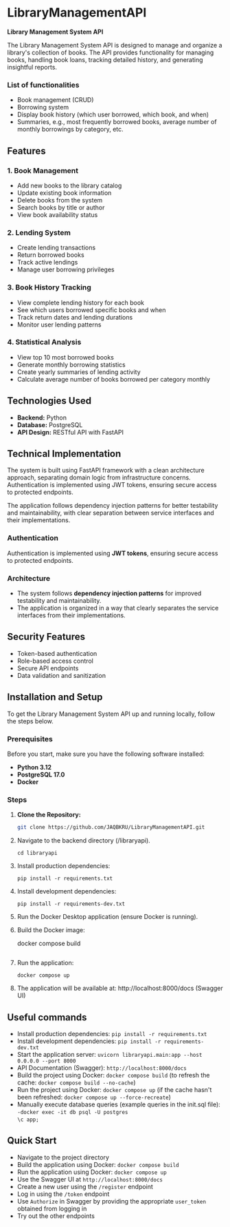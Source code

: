 # LibraryManagementAPI

**Library Management System API**

The Library Management System API is designed to manage and organize a library's collection of books. The API provides functionality for managing books, handling book loans, tracking detailed history, and generating insightful reports.

### List of functionalities
- Book management (CRUD)
- Borrowing system
- Display book history (which user borrowed, which book, and when)
- Summaries, e.g., most frequently borrowed books, average number of monthly borrowings by category, etc.

## Features

### 1. Book Management
- Add new books to the library catalog
- Update existing book information
- Delete books from the system
- Search books by title or author
- View book availability status

### 2. Lending System
- Create lending transactions
- Return borrowed books
- Track active lendings
- Manage user borrowing privileges

### 3. Book History Tracking
- View complete lending history for each book
- See which users borrowed specific books and when
- Track return dates and lending durations
- Monitor user lending patterns

### 4. Statistical Analysis
- View top 10 most borrowed books
- Generate monthly borrowing statistics
- Create yearly summaries of lending activity
- Calculate average number of books borrowed per category monthly

## Technologies Used

- **Backend:** Python
- **Database:** PostgreSQL
- **API Design:** RESTful API with FastAPI

## Technical Implementation

The system is built using FastAPI framework with a clean architecture approach, separating domain logic from infrastructure concerns. Authentication is implemented using JWT tokens, ensuring secure access to protected endpoints.

The application follows dependency injection patterns for better testability and maintainability, with clear separation between service interfaces and their implementations.

### Authentication
Authentication is implemented using **JWT tokens**, ensuring secure access to protected endpoints. 

### Architecture
- The system follows **dependency injection patterns** for improved testability and maintainability.
- The application is organized in a way that clearly separates the service interfaces from their implementations.

## Security Features

- Token-based authentication
- Role-based access control
- Secure API endpoints
- Data validation and sanitization

## Installation and Setup

To get the Library Management System API up and running locally, follow the steps below.

### Prerequisites
Before you start, make sure you have the following software installed:

- **Python 3.12**
- **PostgreSQL 17.0**
- **Docker**

### Steps

1. **Clone the Repository:**
   ```bash
   git clone https://github.com/JAQBKRU/LibraryManagementAPI.git
   ```
2. Navigate to the backend directory (/libraryapi).
	```
	cd libraryapi
	```
3. Install production dependencies:
	```
	pip install -r requirements.txt
	```
4. Install development dependencies:
	```
	pip install -r requirements-dev.txt
	```
5. Run the Docker Desktop application (ensure Docker is running).
6. Build the Docker image:
	
	docker compose build
	```
7. Run the application:
	```
	docker compose up
	```
8. The application will be available at: http://localhost:8000/docs (Swagger UI)

## Useful commands
- Install production dependencies: `pip install -r requirements.txt`  
- Install development dependencies: `pip install -r requirements-dev.txt`  
- Start the application server: `uvicorn libraryapi.main:app --host 0.0.0.0 --port 8000`  
- API Documentation (Swagger): `http://localhost:8000/docs`  
- Build the project using Docker: `docker compose build` (to refresh the cache: `docker compose build --no-cache`)  
- Run the project using Docker: `docker compose up` (if the cache hasn't been refreshed: `docker compose up --force-recreate`)  
- Manually execute database queries (example queries in the init.sql file):  
  `-docker exec -it db psql -U postgres`  
  `\c app;`

## Quick Start
- Navigate to the project directory  
- Build the application using Docker: `docker compose build`  
- Run the application using Docker: `docker compose up`  
- Use the Swagger UI at `http://localhost:8000/docs`  
- Create a new user using the `/register` endpoint  
- Log in using the `/token` endpoint  
- Use `Authorize` in Swagger by providing the appropriate `user_token` obtained from logging in  
- Try out the other endpoints

